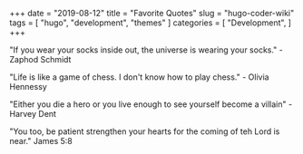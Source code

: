 +++
date = "2019-08-12"
title = "Favorite Quotes"
slug = "hugo-coder-wiki"
tags = [
    "hugo",
    "development",
    "themes"
]
categories = [
    "Development",
]
+++

"If you wear your socks inside out, the universe is wearing your socks." - Zaphod Schmidt


"Life is like a game of chess. I don't know how to play chess." - Olivia Hennessy


"Either you die a hero or you live enough to see yourself become a villain" - Harvey Dent


"You too, be patient strengthen your hearts for the coming of teh Lord is near." James 5:8

